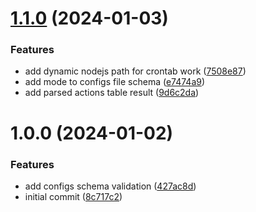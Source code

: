 # [1.1.0](https://github.com/lucasvtiradentes/container_scheduler/compare/v1.0.0...v1.1.0) (2024-01-03)


### Features

* add dynamic nodejs path for crontab work ([7508e87](https://github.com/lucasvtiradentes/container_scheduler/commit/7508e87730b719a6c4314182ddccb8deb249b577))
* add mode to configs file schema ([e7474a9](https://github.com/lucasvtiradentes/container_scheduler/commit/e7474a98370db203a42fa07ed3040c37fd0d2aa9))
* add parsed actions table result ([9d6c2da](https://github.com/lucasvtiradentes/container_scheduler/commit/9d6c2da4bc9ad61a2f141a01acf02b458f99feb2))

# 1.0.0 (2024-01-02)


### Features

* add configs schema validation ([427ac8d](https://github.com/lucasvtiradentes/container_scheduler/commit/427ac8d162aed9373a6f5758c5f833745536d751))
* initial commit ([8c717c2](https://github.com/lucasvtiradentes/container_scheduler/commit/8c717c22efba252c1cffa91482d77e142cdd34fc))
